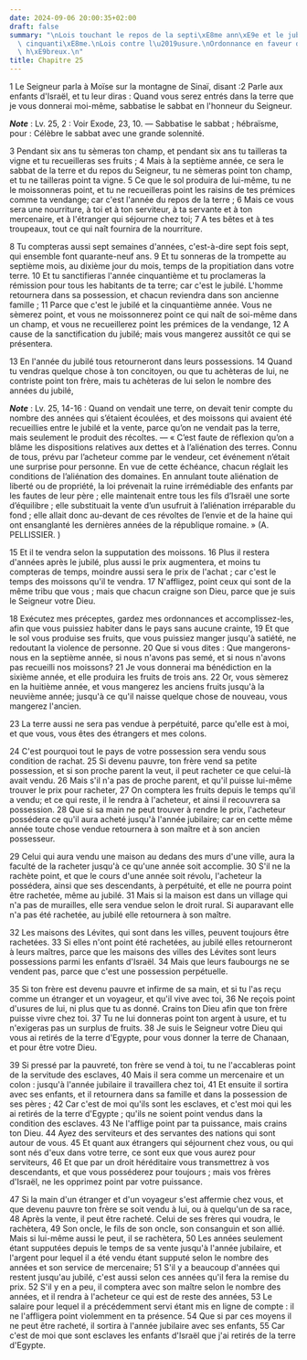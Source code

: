 ```yaml
---
date: 2024-09-06 20:00:35+02:00
draft: false
summary: "\nLois touchant le repos de la septi\xE8me ann\xE9e et le jubil\xE9 de la\
  \ cinquanti\xE8me.\nLois contre l\u2019usure.\nOrdonnance en faveur des esclaves\
  \ h\xE9breux.\n"
title: Chapitre 25
---
```





1 Le Seigneur parla à Moïse sur la montagne de Sinaï, disant :2 Parle aux enfants d'Israël, et tu leur diras : Quand vous serez entrés dans la terre que je vous donnerai moi-même, sabbatise le sabbat en l'honneur du Seigneur.

***Note*** :  Lv. 25, 2 : Voir Exode, 23, 10. ― Sabbatise le sabbat ; hébraïsme, pour : Célèbre le sabbat avec une grande solennité.


3 Pendant six ans tu sèmeras ton champ, et pendant six ans tu tailleras ta vigne et tu recueilleras ses fruits ; 4 Mais à la septième année, ce sera le sabbat de la terre et du repos du Seigneur, tu ne sèmeras point ton champ, et tu ne tailleras point ta vigne. 5 Ce que le sol produira de lui-même, tu ne le moissonneras point, et tu ne recueilleras point les raisins de tes prémices comme ta vendange; car c'est l'année du repos de la terre ; 6 Mais ce vous sera une nourriture, à toi et à ton serviteur, à ta servante et à ton mercenaire, et à l'étranger qui séjourne chez toi; 7 A tes bêtes et à tes troupeaux, tout ce qui naît fournira de la nourriture.


8 Tu compteras aussi sept semaines d'années, c'est-à-dire sept fois sept, qui ensemble font quarante-neuf ans. 9 Et tu sonneras de la trompette au septième mois, au dixième jour du mois, temps de la propitiation dans votre terre. 10 Et tu sanctifieras l'année cinquantième et tu proclameras la rémission pour tous les habitants de ta terre; car c'est le jubilé. L'homme retournera dans sa possession, et chacun reviendra dans son ancienne famille ; 11 Parce que c'est le jubilé et la cinquantième année. Vous ne sèmerez point, et vous ne moissonnerez point ce qui naît de soi-même dans un champ, et vous ne recueillerez point les prémices de la vendange, 12 A cause de la sanctification du jubilé; mais vous mangerez aussitôt ce qui se présentera.


13 En l'année du jubilé tous retourneront dans leurs possessions. 14 Quand tu vendras quelque chose à ton concitoyen, ou que tu achèteras de lui, ne contriste point ton frère, mais tu achèteras de lui selon le nombre des années du jubilé,

***Note*** :  Lv. 25, 14-16 : Quand on vendait une terre, on devait tenir compte du nombre des années qui s’étaient écoulées, et des moissons qui avaient été recueillies entre le jubilé et la vente, parce qu’on ne vendait pas la terre, mais seulement le produit des récoltes. ― « C’est faute de réflexion qu’on a blâme les dispositions relatives aux dettes et à l’aliénation des terres. Connu de tous, prévu par l’acheteur comme par le vendeur, cet événement n’était une surprise pour personne. En vue de cette échéance, chacun réglait les conditions de l’aliénation des domaines. En annulant toute aliénation de liberté ou de propriété, la loi prévenait la ruine irrémédiable des enfants par les fautes de leur père ; elle maintenait entre tous les fils d’Israël une sorte d’équilibre ; elle substituait la vente d’un usufruit à l’aliénation irréparable du fond ; elle allait donc au-devant de ces révoltes de l’envie et de la haine qui ont ensanglanté les dernières années de la république romaine. » (A. PELLISSIER. )

15 Et il te vendra selon la supputation des moissons. 16 Plus il restera d'années après le jubilé, plus aussi le prix augmentera, et moins tu compteras de temps, moindre aussi sera le prix de l'achat ; car c'est le temps des moissons qu'il te vendra. 17 N'affligez, point ceux qui sont de la même tribu que vous ; mais que chacun craigne son Dieu, parce que je suis le Seigneur votre Dieu.


18 Exécutez mes préceptes, gardez mes ordonnances et accomplissez-les, afin que vous puissiez habiter dans le pays sans aucune crainte, 19 Et que le sol vous produise ses fruits, que vous puissiez manger jusqu'à satiété, ne redoutant la violence de personne. 20 Que si vous dites : Que mangerons-nous en la septième année, si nous n'avons pas semé, et si nous n'avons pas recueilli nos moissons? 21 Je vous donnerai ma bénédiction en la sixième année, et elle produira les fruits de trois ans. 22 Or, vous sèmerez en la huitième année, et vous mangerez les anciens fruits jusqu'à la neuvième année; jusqu'à ce qu'il naisse quelque chose de nouveau, vous mangerez l'ancien.


23 La terre aussi ne sera pas vendue à perpétuité, parce qu'elle est à moi, et que vous, vous êtes des étrangers et mes colons.


24 C'est pourquoi tout le pays de votre possession sera vendu sous condition de rachat. 25 Si devenu pauvre, ton frère vend sa petite possession, et si son proche parent la veut, il peut racheter ce que celui-là avait vendu. 26 Mais s'il n'a pas de proche parent, et qu'il puisse lui-même trouver le prix pour racheter, 27 On comptera les fruits depuis le temps qu'il a vendu; et ce qui reste, il le rendra à l'acheteur, et ainsi il recouvrera sa possession. 28 Que si sa main ne peut trouver à rendre le prix, l'acheteur possédera ce qu'il aura acheté jusqu'à l'année jubilaire; car en cette même année toute chose vendue retournera à son maître et à son ancien possesseur.


29 Celui qui aura vendu une maison au dedans des murs d'une ville, aura la faculté de la racheter jusqu'à ce qu'une année soit accomplie. 30 S'il ne la rachète point, et que le cours d'une année soit révolu, l'acheteur la possédera, ainsi que ses descendants, à perpétuité, et elle ne pourra point être rachetée, même au jubilé. 31 Mais si la maison est dans un village qui n'a pas de murailles, elle sera vendue selon le droit rural. Si auparavant elle n'a pas été rachetée, au jubilé elle retournera à son maître.


32 Les maisons des Lévites, qui sont dans les villes, peuvent toujours être rachetées. 33 Si elles n'ont point été rachetées, au jubilé elles retourneront à leurs maîtres, parce que les maisons des villes des Lévites sont leurs possessions parmi les enfants d'Israël. 34 Mais que leurs faubourgs ne se vendent pas, parce que c'est une possession perpétuelle.


35 Si ton frère est devenu pauvre et infirme de sa main, et si tu l'as reçu comme un étranger et un voyageur, et qu'il vive avec toi, 36 Ne reçois point d'usures de lui, ni plus que tu as donné. Crains ton Dieu afin que ton frère puisse vivre chez toi. 37 Tu ne lui donneras point ton argent à usure, et tu n'exigeras pas un surplus de fruits. 38 Je suis le Seigneur votre Dieu qui vous ai retirés de la terre d'Egypte, pour vous donner la terre de Chanaan, et pour être votre Dieu.


39 Si pressé par la pauvreté, ton frère se vend à toi, tu ne l'accableras point de la servitude des esclaves, 40 Mais il sera comme un mercenaire et un colon : jusqu'à l'année jubilaire il travaillera chez toi, 41 Et ensuite il sortira avec ses enfants, et il retournera dans sa famille et dans la possession de ses pères ; 42 Car c'est de moi qu'ils sont les esclaves, et c'est moi qui les ai retirés de la terre d'Egypte ; qu'ils ne soient point vendus dans la condition des esclaves. 43 Ne l'afflige point par ta puissance, mais crains ton Dieu. 44 Ayez des serviteurs et des servantes des nations qui sont autour de vous. 45 Et quant aux étrangers qui séjournent chez vous, ou qui sont nés d'eux dans votre terre, ce sont eux que vous aurez pour serviteurs, 46 Et que par un droit héréditaire vous transmettrez à vos descendants, et que vous posséderez pour toujours ; mais vos frères d'Israël, ne les opprimez point par votre puissance.


47 Si la main d'un étranger et d'un voyageur s'est affermie chez vous, et que devenu pauvre ton frère se soit vendu à lui, ou à quelqu'un de sa race, 48 Après la vente, il peut être racheté. Celui de ses frères qui voudra, le rachètera, 49 Son oncle, le fils de son oncle, son consanguin et son allié. Mais si lui-même aussi le peut, il se rachètera, 50 Les années seulement étant supputées depuis le temps de sa vente jusqu'à l'année jubilaire, et l'argent pour lequel il a été vendu étant supputé selon le nombre des années et son service de mercenaire; 51 S'il y a beaucoup d'années qui restent jusqu'au jubilé, c'est aussi selon ces années qu'il fera la remise du prix. 52 S'il y en a peu, il comptera avec son maître selon le nombre des années, et il rendra à l'acheteur ce qui est de reste des années, 53 Le salaire pour lequel il a précédemment servi étant mis en ligne de compte : il ne l'affligera point violemment en ta présence. 54 Que si par ces moyens il ne peut être racheté, il sortira à l'année jubilaire avec ses
enfants, 55 Car c'est de moi que sont esclaves les enfants d'Israël que j'ai retirés de la terre d'Egypte.

